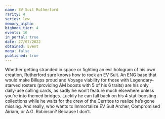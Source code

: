 ```yaml
---
name: EV Suit Rutherford
rarity: 4
series: low
memory_alpha:
bigbook_tier: 4
events: 16
in_portal: true
date: 27/07/2022
obtained: Event
mega: false
published: true
---
```


Whether getting stranded in space or fighting an evil hologram of his own creation, Rutherford sure knows how to rock an EV Suit. An ENG base that would make Billups proud and Voyage viability for those with Legendary-starved rosters (providing AM boosts with 5 of his 6 traits) are his only daily-use calling cards, as sadly he won’t feature much elsewhere unless you’re into themed bridges. Luckily he can fall back on his 4 stat-boosting collections while he waits for the crew of the Cerritos to realize he’s gone missing. And really, who wants to Immortalize EV Suit Archer, Compromised Airiam, or A.G. Robinson? Because I don’t.
